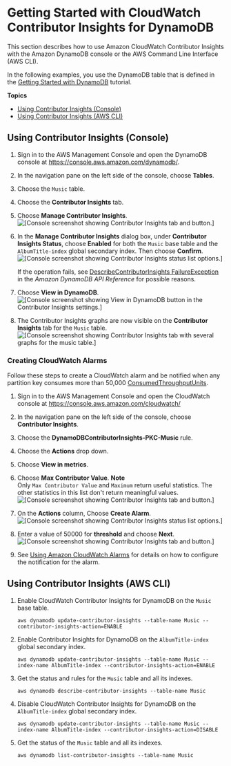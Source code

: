 # Getting Started with CloudWatch Contributor Insights for DynamoDB<a name="contributorinsights_tutorial"></a>

This section describes how to use Amazon CloudWatch Contributor Insights with the Amazon DynamoDB console or the AWS Command Line Interface \(AWS CLI\)\. 

In the following examples, you use the DynamoDB table that is defined in the [Getting Started with DynamoDB](https://docs.aws.amazon.com/amazondynamodb/latest/developerguide/GettingStartedDynamoDB.html) tutorial\.

**Topics**
+ [Using Contributor Insights \(Console\)](#usecontributorinsights_console)
+ [Using Contributor Insights \(AWS CLI\)](#usecontributorinsights_cli)

## Using Contributor Insights \(Console\)<a name="usecontributorinsights_console"></a>

1. Sign in to the AWS Management Console and open the DynamoDB console at [https://console\.aws\.amazon\.com/dynamodb/](https://console.aws.amazon.com/dynamodb/)\.

1. In the navigation pane on the left side of the console, choose **Tables**\.

1. Choose the `Music` table\.

1. Choose the **Contributor Insights** tab\.

1. Choose **Manage Contributor Insights**\.  
![\[Console screenshot showing Contributor Insights tab and button.\]](http://docs.aws.amazon.com/amazondynamodb/latest/developerguide/images/CI_ChooseAndManage.png)

1. In the **Manage Contributor Insights** dialog box, under **Contributor Insights Status**, choose **Enabled** for both the `Music` base table and the `AlbumTitle-index` global secondary index\. Then choose **Confirm**\.  
![\[Console screenshot showing Contributor Insights status list options.\]](http://docs.aws.amazon.com/amazondynamodb/latest/developerguide/images/CI_Enable.png)

   If the operation fails, see [DescribeContributorInsights FailureException](https://docs.aws.amazon.com/amazondynamodb/latest/APIReference/API_DescribeContributorInsights.html#DDB-DescribeContributorInsights-response-FailureException) in the *Amazon DynamoDB API Reference* for possible reasons\.

1. Choose **View in DynamoDB**\.  
![\[Console screenshot showing View in DynamoDB button in the Contributor Insights settings.\]](http://docs.aws.amazon.com/amazondynamodb/latest/developerguide/images/CI_ViewInDynamoDB.png)

1. The Contributor Insights graphs are now visible on the **Contributor Insights** tab for the `Music` table\.   
![\[Console screenshot showing Contributor Insights tab with several graphs for the music table.\]](http://docs.aws.amazon.com/amazondynamodb/latest/developerguide/images/CI_Graphs.png)

### Creating CloudWatch Alarms<a name="usecontributorinsights_console_alarms"></a>

Follow these steps to create a CloudWatch alarm and be notified when any partition key consumes more than 50,000 [ConsumedThroughputUnits](https://docs.aws.amazon.com/amazondynamodb/latest/developerguide/contributorinsights_HowItWorks.html#contributorinsights_HowItWorks.Graphs.most-accessed)\.

1. Sign in to the AWS Management Console and open the CloudWatch console at [https://console\.aws\.amazon\.com/cloudwatch/](https://console.aws.amazon.com/cloudwatch/)

1. In the navigation pane on the left side of the console, choose **Contributor Insights**\.

1. Choose the **DynamoDBContributorInsights\-PKC\-Music** rule\.

1. Choose the **Actions** drop down\.

1. Choose **View in metrics**\.

1. Choose **Max Contributor Value**\.
**Note**  
Only `Max Contributor Value` and `Maximum` return useful statistics\. The other statistics in this list don't return meaningful values\.  
![\[Console screenshot showing Contributor Insights tab and button.\]](http://docs.aws.amazon.com/amazondynamodb/latest/developerguide/images/CI_AlarmsViewinMetrics.png)

1. On the **Actions** column, Choose **Create Alarm**\.  
![\[Console screenshot showing Contributor Insights status list options.\]](http://docs.aws.amazon.com/amazondynamodb/latest/developerguide/images/CI_AlarmsSetAlarm.png)

1. Enter a value of 50000 for **threshold** and choose **Next**\.  
![\[Console screenshot showing Contributor Insights tab and button.\]](http://docs.aws.amazon.com/amazondynamodb/latest/developerguide/images/CI_AlarmsSetAlarmThreashold.png)

1.  See [Using Amazon CloudWatch Alarms](https://docs.aws.amazon.com/AmazonCloudWatch/latest/monitoring/AlarmThatSendsEmail.html) for details on how to configure the notification for the alarm\.

## Using Contributor Insights \(AWS CLI\)<a name="usecontributorinsights_cli"></a>

1. Enable CloudWatch Contributor Insights for DynamoDB on the `Music` base table\.

   ```
   aws dynamodb update-contributor-insights --table-name Music --contributor-insights-action=ENABLE
   ```

1. Enable Contributor Insights for DynamoDB on the `AlbumTitle-index` global secondary index\.

   ```
   aws dynamodb update-contributor-insights --table-name Music --index-name AlbumTitle-index --contributor-insights-action=ENABLE
   ```

1. Get the status and rules for the `Music` table and all its indexes\.

   ```
   aws dynamodb describe-contributor-insights --table-name Music
   ```

1. Disable CloudWatch Contributor Insights for DynamoDB on the `AlbumTitle-index` global secondary index\.

   ```
   aws dynamodb update-contributor-insights --table-name Music --index-name AlbumTitle-index --contributor-insights-action=DISABLE
   ```

1. Get the status of the `Music` table and all its indexes\.

   ```
   aws dynamodb list-contributor-insights --table-name Music
   ```